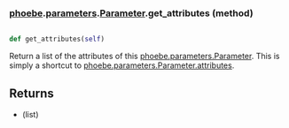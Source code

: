 ### [phoebe](phoebe.md).[parameters](phoebe.parameters.md).[Parameter](phoebe.parameters.Parameter.md).get_attributes (method)


```py

def get_attributes(self)

```



Return a list of the attributes of this [phoebe.parameters.Parameter](phoebe.parameters.Parameter.md).
This is simply a shortcut to [phoebe.parameters.Parameter.attributes](phoebe.parameters.Parameter.attributes.md).

Returns
--------
* (list)

